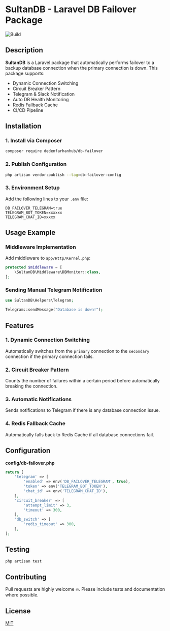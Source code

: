 # SultanDB - Laravel DB Failover Package

![Build](https://github.com/dedenfarhanhub/db-failover/actions/workflows/main.yml/badge.svg)

## Description
**SultanDB** is a Laravel package that automatically performs failover to a backup database connection when the primary connection is down. This package supports:

- Dynamic Connection Switching
- Circuit Breaker Pattern
- Telegram & Slack Notification
- Auto DB Health Monitoring
- Redis Fallback Cache
- CI/CD Pipeline

## Installation
### 1. Install via Composer
```bash
composer require dedenfarhanhub/db-failover
```

### 2. Publish Configuration
```bash
php artisan vendor:publish --tag=db-failover-config
```

### 3. Environment Setup
Add the following lines to your `.env` file:
```env
DB_FAILOVER_TELEGRAM=true
TELEGRAM_BOT_TOKEN=xxxxxx
TELEGRAM_CHAT_ID=xxxxx
```

## Usage Example
### Middleware Implementation
Add middleware to `app/Http/Kernel.php`:
```php
protected $middleware = [
    \SultanDB\Middleware\DBMonitor::class,
];
```

### Sending Manual Telegram Notification
```php
use SultanDB\Helpers\Telegram;

Telegram::sendMessage("Database is down!");
```

## Features
### 1. Dynamic Connection Switching
Automatically switches from the `primary` connection to the `secondary` connection if the primary connection fails.

### 2. Circuit Breaker Pattern
Counts the number of failures within a certain period before automatically breaking the connection.

### 3. Automatic Notifications
Sends notifications to Telegram if there is any database connection issue.

### 4. Redis Fallback Cache
Automatically falls back to Redis Cache if all database connections fail.

## Configuration
**config/db-failover.php**
```php
return [
    'telegram' => [
        'enabled' => env('DB_FAILOVER_TELEGRAM', true),
        'token' => env('TELEGRAM_BOT_TOKEN'),
        'chat_id' => env('TELEGRAM_CHAT_ID'),
    ],
    'circuit_breaker' => [
        'attempt_limit' => 3,
        'timeout' => 300,
    ],
    'db_switch' => [
        'redis_timeout' => 300,
    ],
];
```

## Testing

```bash
php artisan test
```

## Contributing
Pull requests are highly welcome 🔥. Please include tests and documentation where possible.

## License
[MIT](LICENSE)

